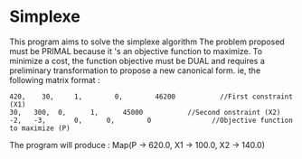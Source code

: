 # Simplexe
This program aims to solve the simplexe algorithm
The problem proposed must be PRIMAL because it 's an objective function to
maximize. To minimize a cost, the function objective must be DUAL and requires a
preliminary transformation to propose a new canonical form. ie, the
following matrix format :

    420,	30,		1,		  0,	    46200           //First constraint (X1)
    30,	  300,	0,	    1,	    45000           //Second onstraint (X2)
    -2,	  -3,		0,	    0,		  0               //Objective function to maximize (P)
 
The program will produce : Map(P -> 620.0, X1 -> 100.0, X2 -> 140.0)
